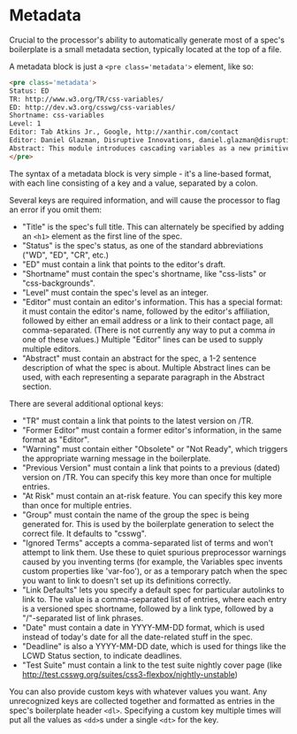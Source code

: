 Metadata
========

Crucial to the processor's ability to automatically generate most of a spec's boilerplate is a small metadata section,
typically located at the top of a file.

A metadata block is just a `<pre class='metadata'>` element, like so:

~~~~html
<pre class='metadata'>
Status: ED
TR: http://www.w3.org/TR/css-variables/
ED: http://dev.w3.org/csswg/css-variables/
Shortname: css-variables
Level: 1
Editor: Tab Atkins Jr., Google, http://xanthir.com/contact
Editor: Daniel Glazman, Disruptive Innovations, daniel.glazman@disruptive-innovations.com
Abstract: This module introduces cascading variables as a new primitive value type that is accepted by all CSS properties, and custom properties for defining them.
</pre>
~~~~

The syntax of a metadata block is very simple - it's a line-based format, with each line consisting of a key and a value, separated by a colon.

Several keys are required information, and will cause the processor to flag an error if you omit them:

* "Title" is the spec's full title.  This can alternately be specified by adding an `<h1>` element as the first line of the spec.
* "Status" is the spec's status, as one of the standard abbreviations ("WD", "ED", "CR", etc.)
* "ED" must contain a link that points to the editor's draft.
* "Shortname" must contain the spec's shortname, like "css-lists" or "css-backgrounds".
* "Level" must contain the spec's level as an integer.
* "Editor" must contain an editor's information.
	This has a special format:
	it must contain the editor's name,
	followed by the editor's affiliation,
	followed by either an email address or a link to their contact page,
	all comma-separated.
	(There is not currently any way to put a comma *in* one of these values.)
	Multiple "Editor" lines can be used to supply multiple editors.
* "Abstract" must contain an abstract for the spec, a 1-2 sentence description of what the spec is about.
    Multiple Abstract lines can be used, with each representing a separate paragraph in the Abstract section.

There are several additional optional keys:

* "TR" must contain a link that points to the latest version on /TR.
* "Former Editor" must contain a former editor's information, in the same format as "Editor".
* "Warning" must contain either "Obsolete" or "Not Ready", which triggers the appropriate warning message in the boilerplate.
* "Previous Version" must contain a link that points to a previous (dated) version on /TR.  You can specify this key more than once for multiple entries.
* "At Risk" must contain an at-risk feature.  You can specify this key more than once for multiple entries.
* "Group" must contain the name of the group the spec is being generated for.  This is used by the boilerplate generation to select the correct file.  It defaults to "csswg".
* "Ignored Terms" accepts a comma-separated list of terms and won't attempt to link them.  Use these to quiet spurious preprocessor warnings caused by you inventing terms (for example, the Variables spec invents custom properties like 'var-foo'), or as a temporary patch when the spec you want to link to doesn't set up its definitions correctly.
* "Link Defaults" lets you specify a default spec for particular autolinks to link to.  The value is a comma-separated list of entries, where each entry is a versioned spec shortname, followed by a link type, followed by a "/"-separated list of link phrases.
* "Date" must contain a date in YYYY-MM-DD format, which is used instead of today's date for all the date-related stuff in the spec.
* "Deadline" is also a YYYY-MM-DD date, which is used for things like the LCWD Status section, to indicate deadlines.
* "Test Suite" must contain a link to the test suite nightly cover page (like <http://test.csswg.org/suites/css3-flexbox/nightly-unstable>)

You can also provide custom keys with whatever values you want.
Any unrecognized keys are collected together and formatted as entries in the spec's boilerplate header `<dl>`.
Specifying a custom key multiple times will put all the values as `<dd>`s under a single `<dt>` for the key.